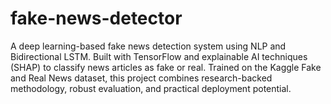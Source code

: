 # fake-news-detector
A deep learning-based fake news detection system using NLP and Bidirectional LSTM. Built with TensorFlow and explainable AI techniques (SHAP) to classify news articles as fake or real. Trained on the Kaggle Fake and Real News dataset, this project combines research-backed methodology, robust evaluation, and practical deployment potential.
